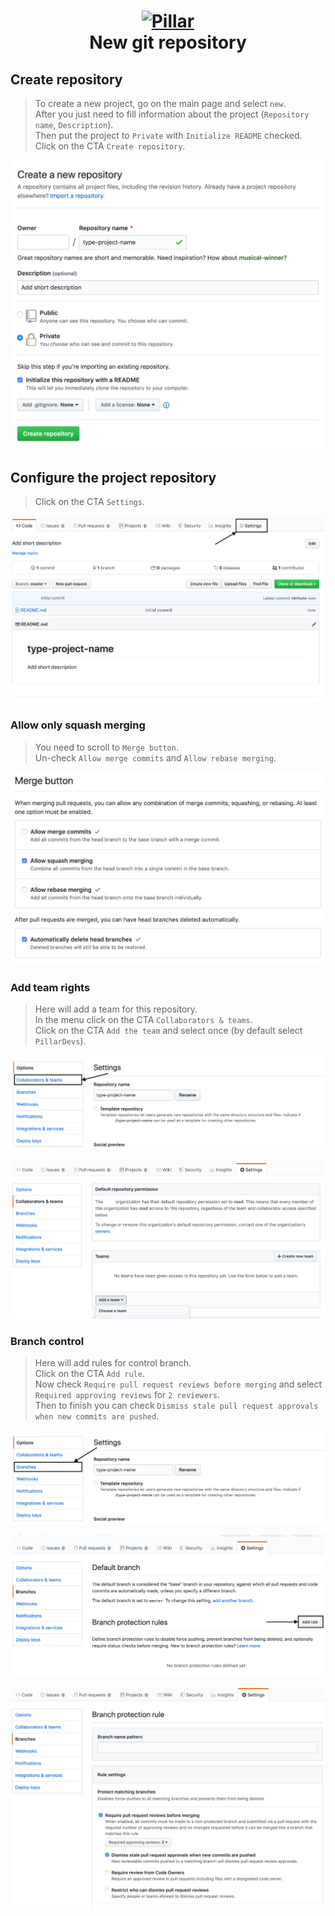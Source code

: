<h1 align="center">
  <a title="Building financial tools for Canada's entrepreneurs" href="https://pillar.financial">
    <img alt="Pillar" width="200px" src="https://avatars.githubusercontent.com/u/86977965?s=200&v=4" />
    <br/>
  </a>
  New git repository
</h1>

## Create repository

> To create a new project, go on the main page and select `new`.  
> After you just need to fill information about the project (`Repository name`, `Description`).  
> Then put the project to `Private` with `Initialize README` checked.  
> Click on the CTA `Create repository`.  

![Image description](assets/create_repository.png)

## Configure the project repository

> Click on the CTA `Settings`.

![Image description](assets/settings.png)

### Allow only squash merging

> You need to scroll to `Merge button`.  
> Un-check `Allow merge commits` and `Allow rebase merging`.  

![Image description](assets/squash_merging_and_delete_branch.png)

### Add team rights

> Here will add a team for this repository.  
> In the menu click on the CTA `Collaborators & teams`.  
> Click on the CTA `Add the team` and select once (by default select `PillarDevs`).

![Image description](assets/settings_menu_collaborators_and_teams.png)

![Image description](assets/collaborators_and_teams.png)

### Branch control

> Here will add rules for control branch.  
> Click on the CTA `Add rule`.  
> Now check `Require pull request reviews before merging` and select `Required approving reviews` for `2 reviewers`.  
> Then to finish you can check `Dismiss stale pull request approvals when new commits are pushed`.

![Image description](assets/settings_menu_branch.png)

![Image description](assets/branch_default.png)

![Image description](assets/branch_rules.png)
